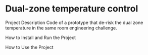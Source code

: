 # Dual-zone temperature control

Project Description
  Code of a prototype that de-risk the dual zone temperature in the same room engineering challenge.

How to Install and Run the Project

How to Use the Project
